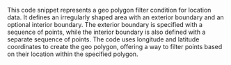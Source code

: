 This code snippet represents a geo polygon filter condition for location data. It defines an irregularly shaped area with an exterior boundary and an optional interior boundary. The exterior boundary is specified with a sequence of points, while the interior boundary is also defined with a separate sequence of points. The code uses longitude and latitude coordinates to create the geo polygon, offering a way to filter points based on their location within the specified polygon.